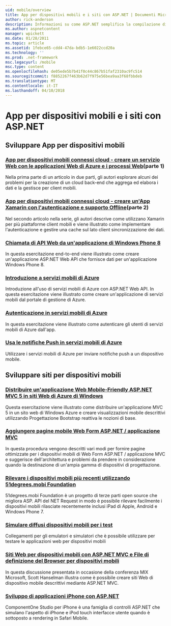 ```yaml
---
uid: mobile/overview
title: App per dispositivi mobili e i siti con ASP.NET | Documenti Microsoft
author: rick-anderson
description: Informazioni su come ASP.NET semplifica la compilazione di applicazioni Web per dispositivi mobili
ms.author: aspnetcontent
manager: wpickett
ms.date: 01/28/2011
ms.topic: article
ms.assetid: 1febce65-cdd4-47da-bdb5-1e6022ccd20a
ms.technology: ''
ms.prod: .net-framework
msc.legacyurl: /mobile
msc.type: content
ms.openlocfilehash: de05ede5b7b41f0c44c867b51faf2310ac9fc514
ms.sourcegitcommit: f8852267f463b62d7f975e56bea9aa3f68fbbdeb
ms.translationtype: MT
ms.contentlocale: it-IT
ms.lasthandoff: 04/10/2018
---
```

<a name="mobile-apps--sites-with-aspnet"></a>App per dispositivi mobili e i siti con ASP.NET
====================
## <a name="develop-mobile-apps"></a>Sviluppare App per dispositivi mobili


### <a name="cloud-connected-mobile-apps---create-a-web-service-with-azure-web-apps-and-webjobshttpsmsdnmicrosoftcommagazinemt185572part-1"></a>[App per dispositivi mobili connessi cloud - creare un servizio Web con le applicazioni Web di Azure e i processi Web](https://msdn.microsoft.com/magazine/mt185572)(parte 1)

Nella prima parte di un articolo in due parti, gli autori esplorare alcuni dei problemi per la creazione di un cloud back-end che aggrega ed elabora i dati e la gestisce per client mobili.


### <a name="cloud-connected-mobile-apps---build-a-xamarin-app-with-authentication-and-offline-supporthttpsmsdnmicrosoftcommagazinemt422581aspxpart-2"></a>[App per dispositivi mobili connessi cloud - creare un'App Xamarin con l'autenticazione e supporto Offline](https://msdn.microsoft.com/magazine/mt422581.aspx)(parte 2)

Nel secondo articolo nella serie, gli autori descrive come utilizzano Xamarin per più piattaforme client mobili e viene illustrato come implementare l'autenticazione e gestire una cache sul lato client sincronizzazione dei dati.


### <a name="calling-web-api-from-a-windows-phone-8-applicationweb-apioverviewmobile-clientscalling-web-api-from-a-windows-phone-8-applicationmd"></a>[Chiamata di API Web da un'applicazione di Windows Phone 8](../web-api/overview/mobile-clients/calling-web-api-from-a-windows-phone-8-application.md)

In questa esercitazione end-to-end viene illustrato come creare un'applicazione ASP.NET Web API che fornisce dati per un'applicazione Windows Phone 8.


### <a name="get-started-with-azure-mobile-serviceshttpsazuremicrosoftcomdocumentationarticlesmobile-services-dotnet-backend-windows-store-dotnet-get-startedwtmcidzumoaspnet"></a>[Introduzione a servizi mobili di Azure](https://azure.microsoft.com/documentation/articles/mobile-services-dotnet-backend-windows-store-dotnet-get-started?WT.mc_id=zumo_aspnet)

Introduzione all'uso di servizi mobili di Azure con ASP.NET Web API. In questa esercitazione viene illustrato come creare un'applicazione di servizi mobili dal portale di gestione di Azure.


### <a name="authentication-in-azure-mobile-serviceshttpsazuremicrosoftcomdocumentationarticlesmobile-services-dotnet-backend-windows-store-dotnet-get-started-userswtmcidzumoaspnet"></a>[Autenticazione in servizi mobili di Azure](https://azure.microsoft.com/documentation/articles/mobile-services-dotnet-backend-windows-store-dotnet-get-started-users/?WT.mc_id=zumo_aspnet)

In questa esercitazione viene illustrato come autenticare gli utenti di servizi mobili di Azure dall'app.


### <a name="using-push-notifications-in-azure-mobile-serviceshttpsazuremicrosoftcomdocumentationarticlesmobile-services-dotnet-backend-windows-store-dotnet-get-started-pushwtmcidzumoaspnet"></a>[Usa le notifiche Push in servizi mobili di Azure](https://azure.microsoft.com/documentation/articles/mobile-services-dotnet-backend-windows-store-dotnet-get-started-push/?WT.mc_id=zumo_aspnet)

Utilizzare i servizi mobili di Azure per inviare notifiche push a un dispositivo mobile.


## <a name="develop-mobile-sites"></a>Sviluppare siti per dispositivi mobili


### <a name="deploy-an-mobile-friendly-aspnet-mvc-5-web-application-on-windows-azure-web-siteshttpsdocsmicrosoftcomazureapp-service-webweb-sites-dotnet-deploy-aspnet-mvc-mobile-app"></a>[Distribuire un'applicazione Web Mobile-Friendly ASP.NET MVC 5 in siti Web di Azure di Windows](https://docs.microsoft.com/azure/app-service-web/web-sites-dotnet-deploy-aspnet-mvc-mobile-app)

Questa esercitazione viene illustrato come distribuire un'applicazione MVC 5 in un sito web di Windows Azure e creare visualizzazioni mobile descrittivi utilizzando Progettazione Bootstrap reattiva le nozioni di base.


### <a name="add-mobile-pages-to-your-aspnet-web-forms--mvc-applicationwhitepapersadd-mobile-pages-to-your-aspnet-web-forms-mvc-applicationmd"></a>[Aggiungere pagine mobile Web Form ASP.NET / applicazione MVC](../whitepapers/add-mobile-pages-to-your-aspnet-web-forms-mvc-application.md)

In questa procedura vengono descritti vari modi per fornire pagine ottimizzate per i dispositivi mobili di Web Form ASP.NET / applicazione MVC e suggerisce dell'architettura e problemi da prendere in considerazione quando la destinazione di un'ampia gamma di dispositivi di progettazione.


### <a name="detect-the-latest-mobile-devices-using-51degreesmobi-foundationhttpsgithubcom51degreesdotnet-device-detection"></a>[Rilevare i dispositivi mobili più recenti utilizzando 51degrees.mobi Foundation](https://github.com/51Degrees/dotNET-Device-Detection)

51degrees.mobi Foundation è un progetto di terze parti open source che migliora ASP. API del NET Request in modo è possibile rilevare facilmente i dispositivi mobili rilasciate recentemente inclusi iPad di Apple, Android e Windows Phone 7.


### <a name="simulate-popular-mobile-devices-for-testingdevice-simulatorsmd"></a>[Simulare diffusi dispositivi mobili per i test](device-simulators.md)

Collegamenti per gli emulatori e simulatori che è possibile utilizzare per testare le applicazioni web per dispositivi mobili


### <a name="mobile-web-sites-with-aspnet-mvc-and-the-mobile-browser-definition-filehttpwwwhanselmancomblogmixmobilewebsiteswithaspnetmvcandthemobilebrowserdefinitionfileaspx"></a>[Siti Web per dispositivi mobili con ASP.NET MVC e File di definizione del Browser per dispositivi mobili](http://www.hanselman.com/blog/MixMobileWebSitesWithASPNETMVCAndTheMobileBrowserDefinitionFile.aspx)

In questa discussione presentata in occasione della conferenza MIX Microsoft, Scott Hanselman illustra come è possibile creare siti Web di dispositivo mobile descrittivi mediante ASP.NET MVC.


### <a name="develop-iphone-applications-with-aspnethttplabscomponentonecomiphone"></a>[Sviluppo di applicazioni iPhone con ASP.NET](http://labs.componentone.com/iPhone/)

ComponentOne Studio per iPhone è una famiglia di controlli ASP.NET che simulano l'aspetto di iPhone e iPod touch interfacce utente quando è sottoposto a rendering in Safari Mobile.
